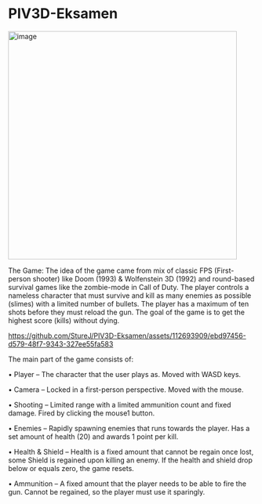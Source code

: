 # PIV3D-Eksamen

<img width="466" alt="image" src="https://github.com/StureJ/PIV3D-Eksamen/assets/112693909/0f7a790e-2c46-4075-88e9-801febc73c44">


The Game:
The idea of the game came from mix of classic FPS (First-person shooter) like Doom (1993) & Wolfenstein 3D (1992) and round-based survival games like the zombie-mode in Call of Duty. The player controls a nameless character that must survive and kill as many enemies as possible (slimes) with a limited number of bullets. The player has a maximum of ten shots before they must reload the gun. The goal of the game is to get the highest score (kills) without dying.



https://github.com/StureJ/PIV3D-Eksamen/assets/112693909/ebd97456-d579-48f7-9343-327ee55fa583



The main part of the game consists of:

•	Player – The character that the user plays as. Moved with WASD keys.

•	Camera – Locked in a first-person perspective. Moved with the mouse.

•	Shooting – Limited range with a limited ammunition count and fixed damage. Fired by clicking the mouse1 button.

•	Enemies – Rapidly spawning enemies that runs towards the player. Has a set amount of health (20) and awards 1 point per kill.

•	Health & Shield – Health is a fixed amount that cannot be regain once lost, some Shield is regained upon killing an enemy. If the health and shield drop below or equals zero, the game resets.

•	Ammunition – A fixed amount that the player needs to be able to fire the gun. Cannot be regained, so the player must use it sparingly.

